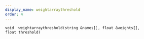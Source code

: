 ```yaml
---
display_name: weightarraythreshold
order: 4
---
```

`void  weightarraythreshold(string &names[], float &weights[], float threshold)`
